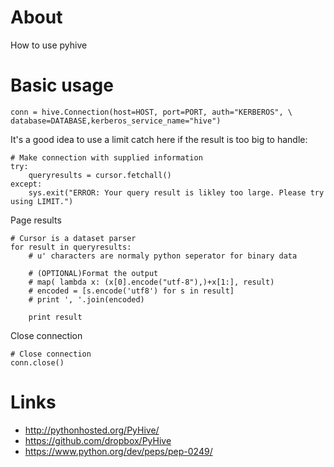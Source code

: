  # About
 
 How to use pyhive
 
 # Basic usage
 
 ```
conn = hive.Connection(host=HOST, port=PORT, auth="KERBEROS", \
database=DATABASE,kerberos_service_name="hive")
```

It's a good idea to use a limit catch here if the result is too big to handle:
```
# Make connection with supplied information
try:
    queryresults = cursor.fetchall()
except:
    sys.exit("ERROR: Your query result is likley too large. Please try using LIMIT.")
```

Page results
```
# Cursor is a dataset parser
for result in queryresults:
    # u' characters are normaly python seperator for binary data

    # (OPTIONAL)Format the output
    # map( lambda x: (x[0].encode("utf-8"),)+x[1:], result)
    # encoded = [s.encode('utf8') for s in result]
    # print ', '.join(encoded)

    print result
```

Close connection
```
# Close connection
conn.close()
```

# Links

* http://pythonhosted.org/PyHive/
* https://github.com/dropbox/PyHive
* https://www.python.org/dev/peps/pep-0249/
